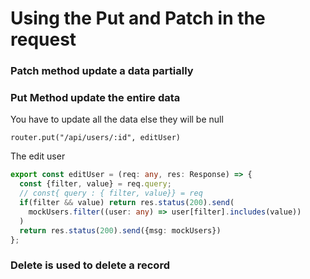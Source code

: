 # Using the Put and Patch in the request

### Patch method update a data partially


### Put Method update the entire data
You have to update all the data else they will be null

```
router.put("/api/users/:id", editUser)
```
The edit user

```routes.ts
export const editUser = (req: any, res: Response) => {
  const {filter, value} = req.query;
  // const{ query : { filter, value}} = req
  if(filter && value) return res.status(200).send(
    mockUsers.filter((user: any) => user[filter].includes(value))
  )
  return res.status(200).send({msg: mockUsers})
};
```


### Delete is used to delete a record